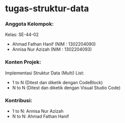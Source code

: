 # tugas-struktur-data

### Anggota Kelompok:
Kelas: SE-44-02
- Ahmad Fathan Hanif   (NIM : 1302204090)
- Annisa Nur Azizah    (NIM : 1302204093)

### Konten Projek:
Implementasi Struktur Data (Multi) List:
- 1 to N (Ditest dan diketik dengan CodeBlock)
- N to N (Ditest dan diketik dengan Visual Studio Code)

### Kontribusi:
- 1 to N: Annisa Nur Azizah
- N to N: Ahmad Fathan Hanif
